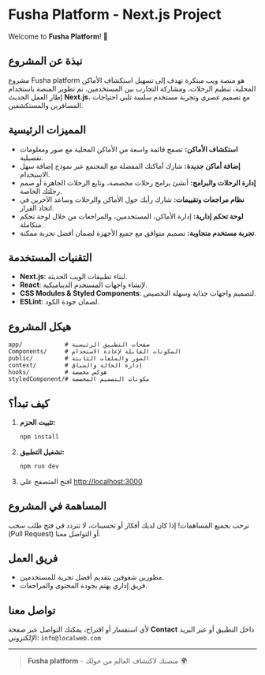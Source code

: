 

# Fusha Platform - Next.js Project

Welcome to **Fusha Platform**! 🚀

## نبذة عن المشروع

مشروع Fusha platform هو منصة ويب مبتكرة تهدف إلى تسهيل استكشاف الأماكن المحلية، تنظيم الرحلات، ومشاركة التجارب بين المستخدمين. تم تطوير المنصة باستخدام إطار العمل الحديث **Next.js**، مع تصميم عصري وتجربة مستخدم سلسة تلبي احتياجات المسافرين والمستكشفين.

## المميزات الرئيسية

- **استكشاف الأماكن:** تصفح قائمة واسعة من الأماكن المحلية مع صور ومعلومات تفصيلية.
- **إضافة أماكن جديدة:** شارك أماكنك المفضلة مع المجتمع عبر نموذج إضافة سهل الاستخدام.
- **إدارة الرحلات والبرامج:** أنشئ برامج رحلات مخصصة، وتابع الرحلات الجاهزة أو صمم رحلتك الخاصة.
- **نظام مراجعات وتقييمات:** شارك رأيك حول الأماكن والرحلات وساعد الآخرين في اتخاذ القرار.
- **لوحة تحكم إدارية:** إدارة الأماكن، المستخدمين، والمراجعات من خلال لوحة تحكم متكاملة.
- **تجربة مستخدم متجاوبة:** تصميم متوافق مع جميع الأجهزة لضمان أفضل تجربة ممكنة.

## التقنيات المستخدمة

- **Next.js**: لبناء تطبيقات الويب الحديثة.
- **React**: لإنشاء واجهات المستخدم الديناميكية.
- **CSS Modules & Styled Components**: لتصميم واجهات جذابة وسهلة التخصيص.
- **ESLint**: لضمان جودة الكود.

## هيكل المشروع

```
app/            # صفحات التطبيق الرئيسية
Components/     # المكونات القابلة لإعادة الاستخدام
public/         # الصور والملفات الثابتة
context/        # إدارة الحالة والسياق
hooks/          # هوكس مخصصة
styledComponent/# مكونات التصميم المخصصة
```

## كيف تبدأ؟

1. **تثبيت الحزم:**
	```bash
	npm install
	```
2. **تشغيل التطبيق:**
	```bash
	npm run dev
	```
3. افتح المتصفح على [http://localhost:3000](http://localhost:3000)

## المساهمة في المشروع

نرحب بجميع المساهمات! إذا كان لديك أفكار أو تحسينات، لا تتردد في فتح طلب سحب (Pull Request) أو التواصل معنا.

## فريق العمل

- مطورين شغوفين بتقديم أفضل تجربة للمستخدمين.
- فريق إداري يهتم بجودة المحتوى والمراجعات.

## تواصل معنا

لأي استفسار أو اقتراح، يمكنك التواصل عبر صفحة **Contact** داخل التطبيق أو عبر البريد الإلكتروني: `info@localweb.com`

---

> **Fusha platform** - منصتك لاكتشاف العالم من حولك 🌍
